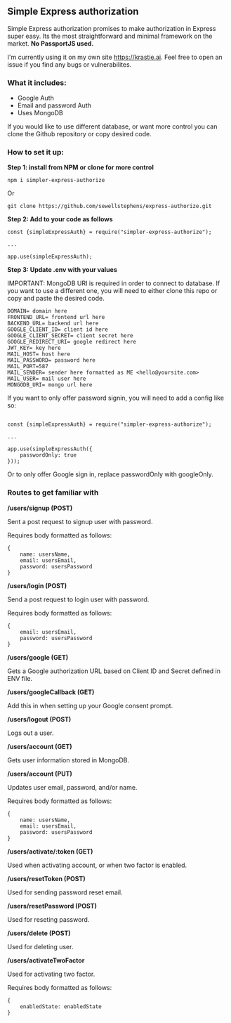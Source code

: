 ## Simple Express authorization

Simple Express authorization promises to make authorization in Express super easy. Its the most straightforward and minimal framework on the market. **No PassportJS used.**

I'm currently using it on my own site https://krastie.ai. Feel free to open an issue if you find any bugs or vulnerabilites.

### What it includes:

- Google Auth
- Email and password Auth
- Uses MongoDB

If you would like to use different database, or want more control you can clone the Github repository or copy desired code.

### How to set it up:

**Step 1: install from NPM or clone for more control**

```
npm i simpler-express-authorize
```

Or

```
git clone https://github.com/sewellstephens/express-authorize.git
```

**Step 2: Add to your code as follows**

```
const {simpleExpressAuth} = require("simpler-express-authorize");

...

app.use(simpleExpressAuth);
```

**Step 3: Update .env with your values**

IMPORTANT: MongoDB URI is required in order to connect to database. If you want to use a different one, you will need to either clone this repo or copy and paste the desired code.

```
DOMAIN= domain here
FRONTEND_URL= frontend url here
BACKEND_URL= backend url here
GOOGLE_CLIENT_ID= client id here
GOOGLE_CLIENT_SECRET= client secret here
GOOGLE_REDIRECT_URI= google redirect here
JWT_KEY= key here
MAIL_HOST= host here
MAIL_PASSWORD= password here
MAIL_PORT=587
MAIL_SENDER= sender here formatted as ME <hello@yoursite.com>
MAIL_USER= mail user here
MONGODB_URI= mongo url here
```

If you want to only offer password signin, you will need to add a config like so:

```

const {simpleExpressAuth} = require("simpler-express-authorize");

...

app.use(simpleExpressAuth({
    passwordOnly: true
}));

```

Or to only offer Google sign in, replace passwordOnly with googleOnly.

### Routes to get familiar with

**/users/signup (POST)**

Sent a post request to signup user with password.

Requires body formatted as follows:

```
{
    name: usersName,
    email: usersEmail,
    password: usersPassword
}
```

**/users/login (POST)**

Send a post request to login user with password.

Requires body formatted as follows:

```
{
    email: usersEmail,
    password: usersPassword
}
```

**/users/google (GET)**

Gets a Google authorization URL based on Client ID and Secret defined in ENV file.

**/users/googleCallback (GET)**

Add this in when setting up your Google consent prompt.

**/users/logout (POST)**

Logs out a user.

**/users/account (GET)**

Gets user information stored in MongoDB.

**/users/account (PUT)**

Updates user email, password, and/or name.

Requires body formatted as follows:

```
{
    name: usersName,
    email: usersEmail,
    password: usersPassword
}
```

**/users/activate/:token (GET)**

Used when activating account, or when two factor is enabled.

**/users/resetToken (POST)**

Used for sending password reset email.

**/users/resetPassword (POST)**

Used for reseting password.

**/users/delete (POST)**

Used for deleting user.

**/users/activateTwoFactor**

Used for activating two factor.

Requires body formatted as follows:

```
{
    enabledState: enabledState
}
```
